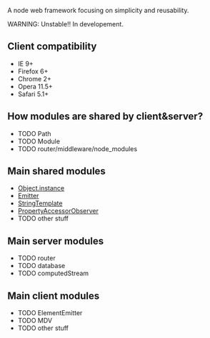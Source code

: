 A node web framework focusing on simplicity and reusability.

WARNING: Unstable!! In developement.

## Client compatibility

- IE 9+
- Firefox 6+
- Chrome 2+
- Opera 11.5+
- Safari 5.1+

## How modules are shared by client&server?

- TODO Path
- TODO Module
- TODO router/middleware/node_modules

## Main shared modules

- [Object.instance](/app/node_modules/Object.instance)
- [Emitter](/app/node_modules/Emitter)
- [StringTemplate](/app/node_modules/StringTemplate)
- [PropertyAccessorObserver](/app/node_modules/PropertyAccessorObserver)
- TODO other stuff

## Main server modules

- TODO router
- TODO database
- TODO computedStream

## Main client modules

- TODO ElementEmitter
- TODO MDV
- TODO other stuff
